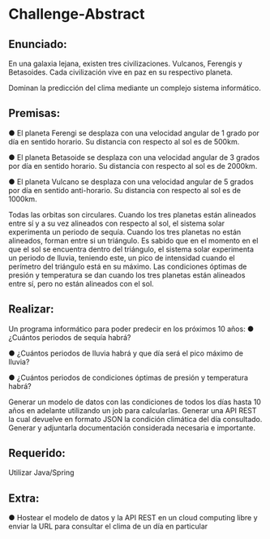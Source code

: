 # Challenge-Abstract

## Enunciado:
En una galaxia lejana, existen tres civilizaciones. Vulcanos, Ferengis y Betasoides. Cada civilización
vive en paz en su respectivo planeta.

Dominan la predicción del clima mediante un complejo sistema informático.

## Premisas:
● El planeta Ferengi se desplaza con una velocidad angular de 1 grado por día en sentido
horario. Su distancia con respecto al sol es de 500km.

● El planeta Betasoide se desplaza con una velocidad angular de 3 grados por día en sentido
horario. Su distancia con respecto al sol es de 2000km.

● El planeta Vulcano se desplaza con una velocidad angular de 5 grados por día en sentido
anti-horario. Su distancia con respecto al sol es de 1000km.


Todas las orbitas son circulares.
Cuando los tres planetas están alineados entre sí y a su vez alineados con respecto al sol, el
sistema solar experimenta un periodo de sequía. Cuando los tres planetas no están alineados,
forman entre si un triángulo. Es sabido que en el momento en el que el sol se encuentra dentro del
triángulo, el sistema solar experimenta un periodo de lluvia, teniendo este, un pico de intensidad
cuando el perímetro del triángulo está en su máximo. Las condiciones óptimas de presión y
temperatura se dan cuando los tres planetas están alineados entre sí, pero no están alineados con
el sol.

## Realizar:
Un programa informático para poder predecir en los próximos 10 años:
● ¿Cuántos periodos de sequía habrá?

● ¿Cuántos periodos de lluvia habrá y que día será el pico máximo de lluvia?

● ¿Cuántos periodos de condiciones óptimas de presión y temperatura habrá?


Generar un modelo de datos con las condiciones de todos los días hasta 10 años en adelante
utilizando un job para calcularlas. Generar una API REST la cual devuelve en formato JSON la
condición climática del día consultado.
Generar y adjuntarla documentación considerada necesaria e importante.


## Requerido: 
Utilizar Java/Spring


## Extra:
● Hostear el modelo de datos y la API REST en un cloud computing libre y enviar la URL
para consultar el clima de un día en particular